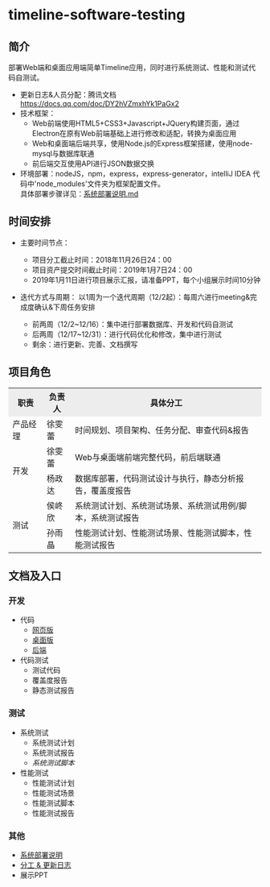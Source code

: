 # timeline-software-testing


## 简介
部署Web端和桌面应用端简单Timeline应用，同时进行系统测试、性能和测试代码自测试。
- 更新日志&人员分配：腾讯文档 https://docs.qq.com/doc/DY2hVZmxhYk1PaGx2
- 技术框架：   
   - Web前端使用HTML5+CSS3+Javascript+JQuery构建页面，通过Electron在原有Web前端基础上进行修改和适配，转换为桌面应用
   - Web和桌面端后端共享，使用Node.js的Express框架搭建，使用node-mysql与数据库联通
   - 前后端交互使用API进行JSON数据交换
- 环境部署：nodeJS，npm，express，express-generator，intelliJ IDEA
  代码中'node_modules'文件夹为框架配置文件。   
  具体部署步骤详见：[系统部署说明.md](./系统部署说明.md)


## 时间安排
- 主要时间节点：
   - 项目分工截止时间：2018年11月26日24：00
   - 项目资产提交时间截止时间：2019年1月7日24：00
   - 2019年1月11日进行项目展示汇报，请准备PPT，每个小组展示时间10分钟
   
- 迭代方式与周期：
以1周为一个迭代周期（12/2起）：每周六进行meeting&完成度确认&下周任务安排
   - 前两周（12/2~12/16）：集中进行部署数据库、开发和代码自测试
   - 后两周（12/17~12/31）：进行代码优化和修改，集中进行测试
   - 剩余：进行更新、完善、文档撰写


## 项目角色
<table width="1000">
		<tr bgcolor="#EDEDED">
			<th>职责</th>
			<th>负责人</th>
			<th>具体分工</th>
		</tr>
		<tr>
			<td>产品经理</td>
			<td>徐雯蕾</td>
			<td>时间规划、项目架构、任务分配、审查代码&报告</td>
		</tr>
		<tr>
			<td rowspan="2">开发</td>
			<td>徐雯蕾</td>
			<td>Web与桌面端前端完整代码，前后端联通</td>
		</tr>
		<tr>
			<td>杨政达</td>
			<td>数据库部署，代码测试设计与执行，静态分析报告，覆盖度报告</td>
		</tr>
		<tr>
			<td rowspan="2">测试</td>
			<td>侯峂欣</td>
			<td>系统测试计划、系统测试场景、系统测试用例/脚本，系统测试报告</td>
		</tr>
		<tr>
			<td>孙雨晶</td>
			<td>性能测试计划、性能测试场景、性能测试脚本，性能测试报告</td>
		</tr>
	</table>
  

## 文档及入口
### 开发
- 代码
   - [网页版](./timeline-frontend)
   - [桌面版](./electron-timeline)
   - [后端](./timeline-backend)
- 代码测试
   - 测试代码
   - 覆盖度报告
   - 静态测试报告

### 测试
- 系统测试
   - 系统测试计划
   - 系统测试报告
   - *系统测试脚本*
- 性能测试
   - 性能测试计划
   - 性能测试场景
   - 性能测试脚本
   - 性能测试报告

### 其他
- [系统部署说明](./系统部署说明.md)
- [分工 & 更新日志](./更新日志.md)
- 展示PPT
